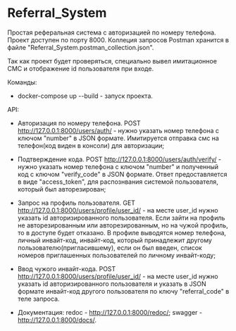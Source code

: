 # Referral_System
Простая реферальная система с авторизацией по номеру телефона. Проект доступен по порту 8000.
Коллеция запросов Postman хранится в файле "Referral_System.postman_collection.json".

Так как проект будет проверяться, специально вывел имитационное СМС и отображение id пользователя при входе.

Команды:

- docker-compose up --build - запуск проекта.

API:

- Авторизация по номеру телефона.
POST http://127.0.0.1:8000/users/auth/ - нужно указать номер телефона с ключом "number" в JSON формате. 
Имитируется отправка смс на телефон(код виден в консоли) для авторизации;


- Подтверждение кода.
POST http://127.0.0.1:8000/users/auth/verify/ - нужно указать номер телефона с ключом "number" и 
полученный код с ключом "verify_code" в JSON формате. Ответ предоставляется в виде "access_token", для
распознвания системой пользователя, который был авторезирован;


- Запрос на профиль пользователя.
GET http://127.0.0.1:8000/users/profile/user_id/ - на месте user_id нужно указать id авторизированного пользователя.
Если зайти на профиль не авторезированным или авторезированным, но на чужой профиль, то в доступе будет отказано.
В профиле выводятся номер телефона, личный инвайт-код, инвайт-код, который принадлежит другому пользователю(пригласившему),
если он был введен, список номеров приглашенных пользователей по личному инвайт-коду;


- Ввод чужого инвайт-кода.
POST http://127.0.0.1:8000/users/profile/user_id/ - на месте user_id нужно указать id авторизированного пользователя и
указать в JSON формате инвайт-код другого пользователя по ключу "referral_code" в теле запроса.


- Документация: redoc - http://127.0.0.1:8000/redoc/; swagger - http://127.0.0.1:8000/docs/.
